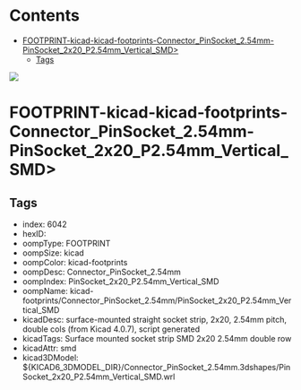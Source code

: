 



Contents
========

* [FOOTPRINT-kicad-kicad-footprints-Connector_PinSocket_2.54mm-PinSocket_2x20_P2.54mm_Vertical_SMD>](#footprint-kicad-kicad-footprints-connector_pinsocket_254mm-pinsocket_2x20_p254mm_vertical_smd)
	* [Tags](#tags)
  
![][im]
# FOOTPRINT-kicad-kicad-footprints-Connector_PinSocket_2.54mm-PinSocket_2x20_P2.54mm_Vertical_SMD>

## Tags

- index: 6042
- hexID: 
- oompType: FOOTPRINT
- oompSize: kicad
- oompColor: kicad-footprints
- oompDesc: Connector_PinSocket_2.54mm
- oompIndex: PinSocket_2x20_P2.54mm_Vertical_SMD
- oompName: kicad-footprints/Connector_PinSocket_2.54mm/PinSocket_2x20_P2.54mm_Vertical_SMD
- kicadDesc: surface-mounted straight socket strip, 2x20, 2.54mm pitch, double cols (from Kicad 4.0.7), script generated
- kicadTags: Surface mounted socket strip SMD 2x20 2.54mm double row
- kicadAttr: smd
- kicad3DModel: ${KICAD6_3DMODEL_DIR}/Connector_PinSocket_2.54mm.3dshapes/PinSocket_2x20_P2.54mm_Vertical_SMD.wrl



[im]: image.png
